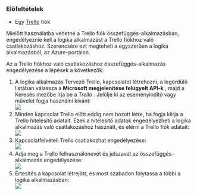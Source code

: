 ### <a name="prerequisites"></a>Előfeltételek
- Egy [Trello](http://trello.com) fiók 

Mielőtt használatba vehetné a Trello fiók összefüggés-alkalmazásban, engedélyeznie kell a logika alkalmazást a Trello fiókhoz való csatlakozáshoz. Szerencsére ezt megteheti a egyszerűen a logika alkalmazásból, az Azure-portálon. 

Az a Trello fiókhoz való csatlakozáshoz összefüggés-alkalmazás engedélyezése a lépések a következők:

1. A logika alkalmazás Tervező Trello, kapcsolatot létrehozni, a legördülő listában válassza a **Microsoft megjelenítése felügyelt API-k** , majd a Keresés mezőbe írja be a *Trello* . Jelölje ki az eseményindító vagy művelet fogja használni kívánt:  
  ![](./media/connectors-create-api-trello/trello-1.png)
2. Minden kapcsolat Trello előtt eddig nem hozott létre, ha fogja kiírja a Trello hitelesítő adatait. Ezek a hitelesítő adatok engedélyezheti a logika alkalmazás való csatlakozáshoz használt, és elérni a Trello fiók adatait:  
  ![](./media/connectors-create-api-trello/trello-2.png) 
3. Kapcsolatfelvételi Trello csatlakozhat engedélyezése:  
  ![](./media/connectors-create-api-trello/trello-3.png)   
4. Adja meg a Trello felhasználónevét és jelszavát az összefüggés-alkalmazás engedélyezése:  
  ![](./media/connectors-create-api-trello/trello-4.png)  
5. Értesítés a kapcsolat létrejött, és most szabadon folytassa a többi a logika alkalmazásban:  
  ![](./media/connectors-create-api-trello/trello-5.png)
